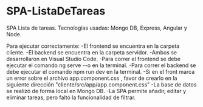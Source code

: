 # SPA-ListaDeTareas
SPA Lista de tareas. Tecnologías usadas: Mongo DB, Express, Angular y Node.


Para ejecutar correctamente:
-El frontend se encuentra en la carpeta cliente.
-El backend se encuentra en la carpeta servidor.
-Ambos se desarrollaron en Visual Studio Code.
-Para correr el frontend se debe ejecutar el comando ng serve --o en la terminal.
-Para correr el backend se debe ejecutar el comando npm run dev en la terminal.
-Si en el front marca un error sobre el archivo app.component.css , favor de crearlo en la siguiente dirección "cliente/src/app/app.component.css"
-La base de datos se realizó de forma local en Mongo DB.
-La SPA permite añadir, editar y eliminar tareas, pero faltó la funcionalidad de filtrar.

